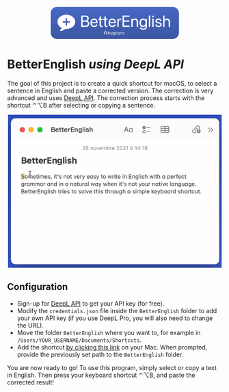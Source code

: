 <p align="center">
  <img width="300" height="75" src="Resources/logo.png">
</p>

# BetterEnglish *using DeepL API*

The goal of this project is to create a quick shortcut for macOS, to select a sentence in English and paste a corrected version.
The correction is very advanced and uses [DeepL API](https://www.deepl.com/docs-api/). The correction process starts with the shortcut ⌃⌥B after selecting or copying a sentence.

<p align="center">
  <img width="500" src="Resources/demo.gif">
</p>

## Configuration
* Sign-up for [DeepL API](https://www.deepl.com/docs-api/) to get your API key (for free).
* Modify the `credentials.json` file inside the `BetterEnglish` folder to add your own API key (if you use DeepL Pro, you will also need to change the URL).
* Move the folder `BetterEnglish` where you want to, for example in `/Users/YOUR_USERNAME/Documents/Shortcuts`.
* Add the shortcut [by clicking this link](https://www.icloud.com/shortcuts/9a273aacc73e411e82426901ea77e8cd) on your Mac. When prompted, provide the previously set path to the `BetterEnglish` folder.

You are now ready to go! To use this program, simply select or copy a text in English. Then press your keyboard shortcut ⌃⌥B, and paste the corrected result!
